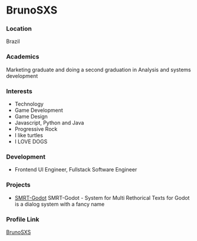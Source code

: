 # BrunoSXS

### Location

Brazil

### Academics

Marketing graduate and doing a second graduation in Analysis and systems development

### Interests

- Technology
- Game Development
- Game Design
- Javascript, Python and Java
- Progressive Rock
- I like turtles
- I LOVE DOGS

### Development

- Frontend UI Engineer, Fullstack Software Engineer

### Projects

- [SMRT-Godot](https://github.com/brunosxs/SMRT-Godot) SMRT-Godot - System for Multi Rethorical Texts for Godot is a dialog system with a fancy name

### Profile Link

[BrunoSXS](https://github.com/brunosxs)
